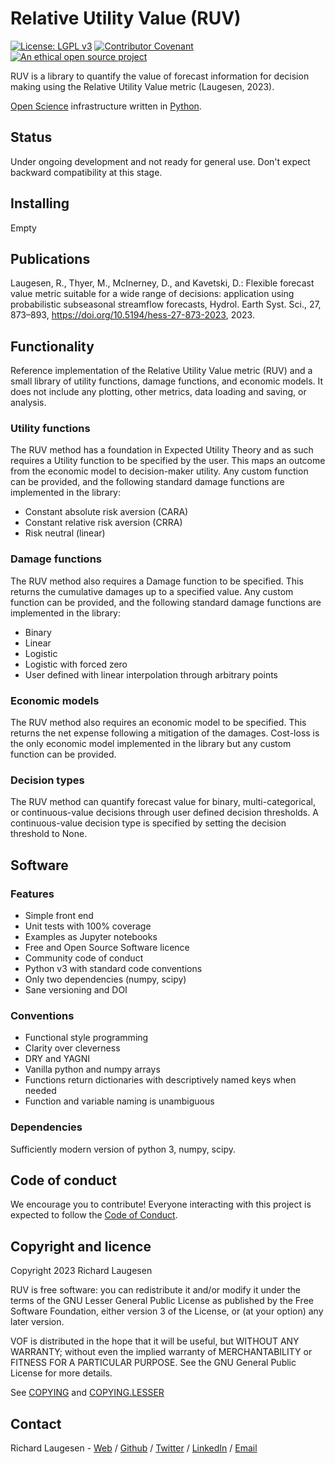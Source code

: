 # Relative Utility Value (RUV)

[![License: LGPL v3](https://img.shields.io/badge/License-LGPL%20v3-blue.svg)](https://www.gnu.org/licenses/lgpl-3.0)
[![Contributor Covenant](https://img.shields.io/badge/Contributor%20Covenant-2.1-4baaaa.svg)](code_of_conduct.md)
[![An ethical open source project](https://img.shields.io/badge/ethical-source-%23bb8c3c?labelColor=393162)](https://ethicalsource.dev/definition/)

RUV is a library to quantify the value of forecast information for decision making using the Relative Utility Value metric (Laugesen, 2023). 

[Open Science](https://en.wikipedia.org/wiki/Open_science) infrastructure written in [Python](https://python.org/).

## Status

Under ongoing development and not ready for general use. Don't expect backward compatibility at this stage.

## Installing

Empty

## Publications

Laugesen, R., Thyer, M., McInerney, D., and Kavetski, D.: Flexible forecast value metric suitable for a wide range of decisions: application using probabilistic subseasonal streamflow forecasts, Hydrol. Earth Syst. Sci., 27, 873–893, https://doi.org/10.5194/hess-27-873-2023, 2023.

## Functionality

Reference implementation of the Relative Utility Value metric (RUV) and a small library of utility functions, damage functions, and economic models. It does not include any plotting, other metrics, data loading and saving, or analysis.

### Utility functions

The RUV method has a foundation in Expected Utility Theory and as such requires a Utility function to be specified by the user. This maps an outcome from the economic model to decision-maker utility. Any custom function can be provided, and the following standard damage functions are implemented in the library:

- Constant absolute risk aversion (CARA)
- Constant relative risk aversion (CRRA)
- Risk neutral (linear)

### Damage functions

The RUV method also requires a Damage function to be specified. This returns the cumulative damages up to a specified value. Any custom function can be provided, and the following standard damage functions are implemented in the library:

- Binary
- Linear
- Logistic
- Logistic with forced zero
- User defined with linear interpolation through arbitrary points

### Economic models

The RUV method also requires an economic model to be specified. This returns the net expense following a mitigation of the damages. Cost-loss is the only economic model implemented in the library but any custom function can be provided. 

### Decision types

The RUV method can quantify forecast value for binary, multi-categorical, or continuous-value decisions through user defined decision thresholds. A continuous-value decision type is specified by setting the decision threshold to None. 

## Software

### Features

- Simple front end
- Unit tests with 100% coverage
- Examples as Jupyter notebooks
- Free and Open Source Software licence
- Community code of conduct
- Python v3 with standard code conventions
- Only two dependencies (numpy, scipy)
- Sane versioning and DOI

### Conventions

- Functional style programming
- Clarity over cleverness
- DRY and YAGNI
- Vanilla python and numpy arrays
- Functions return dictionaries with descriptively named keys when needed
- Function and variable naming is unambiguous

### Dependencies

Sufficiently modern version of python 3, numpy, scipy.

## Code of conduct

We encourage you to contribute! Everyone interacting with this project is expected to follow the [Code of Conduct](code_of_conduct.md). 

## Copyright and licence

Copyright 2023 Richard Laugesen

RUV is free software: you can redistribute it and/or modify
it under the terms of the GNU Lesser General Public License as published by
the Free Software Foundation, either version 3 of the License, or
(at your option) any later version.

VOF is distributed in the hope that it will be useful,
but WITHOUT ANY WARRANTY; without even the implied warranty of
MERCHANTABILITY or FITNESS FOR A PARTICULAR PURPOSE.  See the
GNU General Public License for more details.

See [COPYING](COPYING) and [COPYING.LESSER](COPYING.LESSER)

## Contact

Richard Laugesen - [Web](https://richardlaugesen.com) / [Github](https://github.com/richardlaugesen) / [Twitter](https://twitter.com/richardlaugesen) / [LinkedIn](https://www.linkedin.com/in/richardlaugesen/) / [Email](mailto://ruv@richardlaugesen.com)
